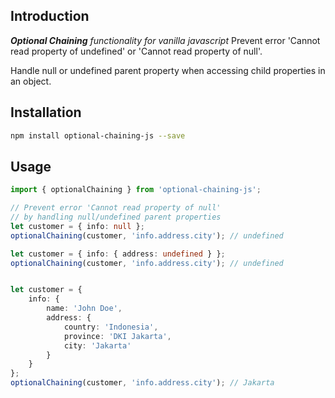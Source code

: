 <!-- [![codecov](https://codecov.io/gh/rimara14/optional-chaining/branch/master/graph/badge.svg?token=7PGMPH66IV)](https://codecov.io/gh/rimara14/optional-chaining) -->

## Introduction
***Optional Chaining** functionality for vanilla javascript* 
Prevent error 'Cannot read property of undefined' or 'Cannot read property of null'.

Handle null or undefined parent property when accessing child properties in an object.

## Installation
```bash
npm install optional-chaining-js --save
```

## Usage
```ts
import { optionalChaining } from 'optional-chaining-js';

// Prevent error 'Cannot read property of null'
// by handling null/undefined parent properties
let customer = { info: null };
optionalChaining(customer, 'info.address.city'); // undefined

let customer = { info: { address: undefined } };
optionalChaining(customer, 'info.address.city'); // undefined


let customer = {
    info: {
        name: 'John Doe',
        address: {
            country: 'Indonesia',
            province: 'DKI Jakarta',
            city: 'Jakarta'
        }
    }
};
optionalChaining(customer, 'info.address.city'); // Jakarta
```
